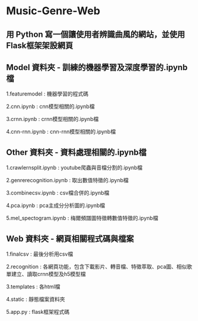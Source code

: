 # Music-Genre-Web
## 用 Python 寫一個讓使用者辨識曲風的網站，並使用Flask框架架設網頁

## Model 資料夾 - 訓練的機器學習及深度學習的.ipynb檔

  1.featuremodel : 機器學習的程式碼
  
  2.cnn.ipynb : cnn模型相關的.ipynb檔
  
  3.crnn.ipynb : crnn模型相關的.ipynb檔
  
  4.cnn-rnn.ipynb : cnn-rnn模型相關的.ipynb檔
  

## Other 資料夾 - 資料處理相關的.ipynb檔

  1.crawlernsplit.ipynb : youtube爬蟲與音檔分割的.ipynb檔
  
  2.genrerecognition.ipynb : 取出數值特徵的.ipynb檔
  
  3.combinecsv.ipynb : csv檔合併的.ipynb檔
  
  4.pca.ipynb : pca主成分分析圖的.ipynb檔
  
  5.mel_spectogram.ipynb : 梅爾頻譜圖特徵轉數值特徵的.ipynb檔
  

## Web 資料夾 - 網頁相關程式碼與檔案

  1.finalcsv : 最後分析用csv檔
  
  2.recognition : 各網頁功能，包含下載影片、轉音檔、特徵萃取、pca圖、相似歌單建立、讀取crnn模型及h5模型檔
  
  3.templates : 各html檔
  
  4.static : 靜態檔案資料夾
  
  5.app.py : flask框架程式碼
  
